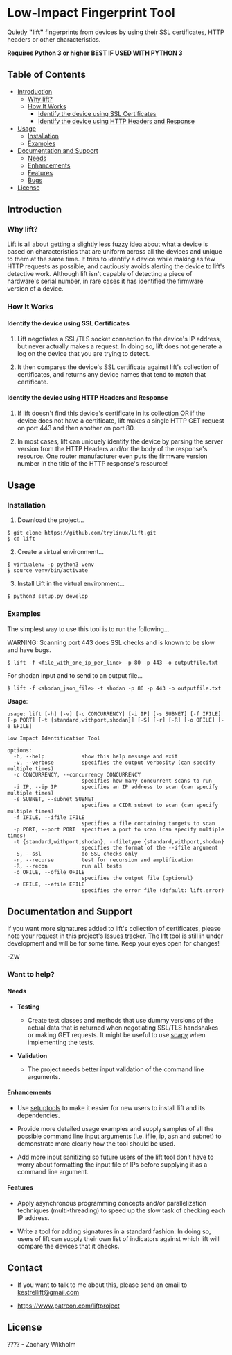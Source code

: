 # Low-Impact Fingerprint Tool

Quietly **"lift"** fingerprints from devices by using their SSL certificates, HTTP headers or other characteristics.

**Requires Python 3 or higher**
**BEST IF USED WITH PYTHON 3**



## Table of Contents

- [Introduction](#introduction)
  - [Why lift?](#why-lift)
  - [How It Works](#how-it-works)
    - [Identify the device using SSL Certificates](#identify-the-device-using-ssl-certificates)
    - [Identify the device using HTTP Headers and Response](#identify-the-device-using-http-headers-and-response)
- [Usage](#usage)
  - [Installation](#installation)
  - [Examples](#examples)
- [Documentation and Support](#documentation-and-support)
  - [Needs](#needs)
  - [Enhancements](#enhancements)
  - [Features](#features)
  - [Bugs](#bugs)
- [License](#license)



## Introduction

### Why lift?

Lift is all about getting a slightly less fuzzy idea about what a device is based on characteristics that are uniform across all the devices and unique to them at the same time. It tries to identify a device while making as few HTTP requests as possible, and cautiously avoids alerting the device to lift's detective work. Although lift isn't capable of detecting a piece of hardware's serial number, in rare cases it has identified the firmware version of a device.

### How It Works


#### Identify the device using SSL Certificates

1. Lift negotiates a SSL/TLS socket connection to the device's IP address, but never actually makes a request. In doing so, lift does not generate a log on the device that you are trying to detect. 


2. It then compares the device's SSL certificate against lift's collection of certificates, and returns any device names that tend to match that certificate.


#### Identify the device using HTTP Headers and Response

1. If lift doesn't find this device's certificate in its collection OR if the device does not have a certificate, lift makes a single HTTP GET request on port 443 and then another on port 80. 


2. In most cases, lift can uniquely identify the device by parsing the server version from the HTTP Headers and/or the body of the response's resource.
One router manufacturer even puts the firmware version number in the title of the HTTP response's resource!


## Usage

### Installation

1) Download the project...

```
$ git clone https://github.com/trylinux/lift.git
$ cd lift
```

2) Create a virtual environment...

```
$ virtualenv -p python3 venv
$ source venv/bin/activate
```

3) Install Lift in the virtual environment...

```
$ python3 setup.py develop
```

### Examples

The simplest way to use this tool is to run the following...

WARNING: Scanning port 443 does SSL checks and is known to be slow and have bugs.

```
$ lift -f <file_with_one_ip_per_line> -p 80 -p 443 -o outputfile.txt
```

For shodan input and to send to an output file...

```
$ lift -f <shodan_json_file> -t shodan -p 80 -p 443 -o outputfile.txt
```

**Usage**:

```
usage: lift [-h] [-v] [-c CONCURRENCY] [-i IP] [-s SUBNET] [-f IFILE] [-p PORT] [-t {standard,withport,shodan}] [-S] [-r] [-R] [-o OFILE] [-e EFILE]

Low Impact Identification Tool

options:
  -h, --help            show this help message and exit
  -v, --verbose         specifies the output verbosity (can specify multiple times)
  -c CONCURRENCY, --concurrency CONCURRENCY
                        specifies how many concurrent scans to run
  -i IP, --ip IP        specifies an IP address to scan (can specify multiple times)
  -s SUBNET, --subnet SUBNET
                        specifies a CIDR subnet to scan (can specify multiple times)
  -f IFILE, --ifile IFILE
                        specifies a file containing targets to scan
  -p PORT, --port PORT  specifies a port to scan (can specify multiple times)
  -t {standard,withport,shodan}, --filetype {standard,withport,shodan}
                        specifies the format of the --ifile argument
  -S, --ssl             do SSL checks only
  -r, --recurse         test for recursion and amplification
  -R, --recon           run all tests
  -o OFILE, --ofile OFILE
                        specifies the output file (optional)
  -e EFILE, --efile EFILE
                        specifies the error file (default: lift.error)
```

## Documentation and Support

If you want more signatures added to lift's collection of certificates, please note your request in this project's [Issues tracker](https://github.com/trylinux/lift/issues). The lift tool is still in under development and will be for some time. Keep your eyes open for changes!

-ZW

### Want to help?


#### Needs

- **Testing** 

  - Create test classes and methods that use dummy versions of the actual data that is returned when negotiating SSL/TLS handshakes or making GET requests. It might be useful to use [scapy](http://www.secdev.org/projects/scapy/build_your_own_tools.html) when implementing the tests.

- **Validation**

  - The project needs better input validation of the command line arguments.

#### Enhancements

- Use [setuptools](https://setuptools.readthedocs.io/en/latest/) to make it easier for new users to install lift and its dependencies.

- Provide more detailed usage examples and supply samples of all the possible command line input arguments (i.e. ifile, ip, asn and subnet) to demonstrate more clearly how the tool should be used. 

- Add more input sanitizing so future users of the lift tool don’t have to worry about formatting the input file of IPs before supplying it as a command line argument.

#### Features

- Apply asynchronous programming concepts and/or parallelization techniques (multi-threading) to speed up the slow task of checking each IP address.

- Write a tool for adding signatures in a standard fashion. In doing so, users of lift can supply their own list of indicators against which lift will compare the devices that it checks.

## Contact

- If you want to talk to me about this, please send an email to kestrellift@gmail.com

- https://www.patreon.com/liftproject

## License

???? - Zachary Wikholm
